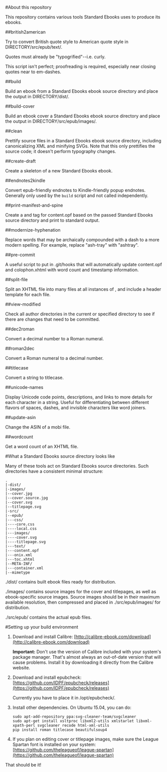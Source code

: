 #About this repository

This repository contains various tools Standard Ebooks uses to produce its ebooks.

##british2american

Try to convert British quote style to American quote style in DIRECTORY/src/epub/text/.

Quotes must already be "typogrified"--i.e. curly.

This script isn't perfect; proofreading is required, especially near closing quotes near to em-dashes.

##build

Build an ebook from a Standard Ebooks ebook source directory and place the output in DIRECTORY/dist/.

##build-cover

Build an ebook cover a Standard Ebooks ebook source directory and place the output in DIRECTORY/src/epub/images/.

##clean

Prettify source files in a Standard Ebooks ebook source directory, including canonicalizing XML and minifying SVGs. Note that this only prettifies the source code; it doesn't perform typography changes.

##create-draft

Create a skeleton of a new Standard Ebooks ebook.

##endnotes2kindle

Convert epub-friendly endnotes to Kindle-friendly popup endnotes.  Generally only used by the `build` script and not called independently.

##print-manifest-and-spine

Create a <manifest> and <spine> tag for content.opf based on the passed Standard Ebooks source directory and print to standard output.

##modernize-hyphenation

Replace words that may be archaically compounded with a dash to a more modern spelling.  For example, replace "ash-tray" with "ashtray".

##pre-commit

A useful script to put in .git/hooks that will automatically update content.opf and colophon.xhtml with word count and timestamp information.

##split-file

Split an XHTML file into many files at all instances of <!--se:split-->, and include a header template for each file.

##view-modified

Check all author directories in the current or specified directory to see if there are changes that need to be committed.

##dec2roman

Convert a decimal number to a Roman numeral.

##roman2dec

Convert a Roman numeral to a decimal number.

##titlecase

Convert a string to titlecase.

##unicode-names

Display Unicode code points, descriptions, and links to more details for each character in a string.  Useful for differentiating between different flavors of spaces, dashes, and invisible characters like word joiners.

##update-asin

Change the ASIN of a mobi file.

##wordcount

Get a word count of an XHTML file.

#What a Standard Ebooks source directory looks like

Many of these tools act on Standard Ebooks source directories.  Such directories have a consistent minimal structure:

	.
	|-dist/
	|-images/
	|--cover.jpg
	|--cover.source.jpg
	|--cover.svg
	|--titlepage.svg
	|-src/
	|--epub/
	|---css/
	|----core.css
	|----local.css
	|---images/
	|----cover.svg
	|----titlepage.svg
	|---text/
	|---content.opf
	|---onix.xml
	|---toc.xhtml
	|--META-INF/
	|---container.xml
	|--mimetype
	
./dist/ contains built ebook files ready for distribution.

./images/ contains source images for the cover and titlepages, as well as ebook-specific source images.  Source images should be in their maximum available resolution, then compressed and placed in ./src/epub/images/ for distribution.

./src/epub/ contains the actual epub files.
	
#Setting up your build environment

1.	Download and install Calibre: [http://calibre-ebook.com/download](http://calibre-ebook.com/download)

	**Important:** Don't use the version of Calibre included with your system's package manager.  That's almost always an out-of-date version that will cause problems.  Install it by downloading it directly from the Calibre website.
	
2.	Download and install epubcheck: [https://github.com/IDPF/epubcheck/releases](https://github.com/IDPF/epubcheck/releases)
	
	Currently you have to place it in /opt/epubcheck/.

3.	Install other dependencies.  On Ubuntu 15.04, you can do:
		
		sudo apt-add-repository ppa:svg-cleaner-team/svgcleaner
		sudo apt-get install xsltproc libxml2-utils xmlstarlet libxml-xpath-perl svgcleaner recode html-xml-utils
		pip install roman titlecase beautifulsoup4

4.	If you plan on editing cover or titlepage images, make sure the League Spartan font is installed on your system: [https://github.com/theleagueof/league-spartan](https://github.com/theleagueof/league-spartan)

That should be it!
